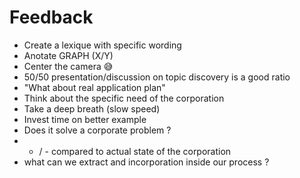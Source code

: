 # Feedback 

- Create a lexique with specific wording 
- Anotate GRAPH (X/Y)
- Center the camera 😅
- 50/50 presentation/discussion on topic discovery is a good ratio
- "What about real application plan"
- Think about the specific need of the corporation
- Take a deep breath (slow speed)
- Invest time on better example 
- Does it solve a corporate problem ?
- + / - compared to actual state of the corporation
- what can we extract and incorporation inside our process ? 
